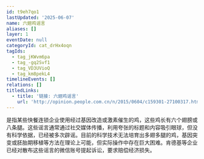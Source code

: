 ```yaml
---
id: t9eh7qo1
lastUpdated: '2025-06-07'
name: 六翅鸡谣言
aliases: []
layer: 1
eventDate: null
categoryId: cat_drHx4oqn
tagIds:
  - tag_jKWvm6pa
  - tag_-gq2Svf1
  - tag_VD3UVioQ
  - tag_km8pekL4
timelineEvents: []
relations: []
titledLinks:
  - title: '链接: 六翅鸡谣言'
    url: 'http://opinion.people.com.cn/n/2015/0604/c159301-27100317.html'
---
```

是指某些快餐连锁企业使用经过基因改造或激素催生的鸡，这些鸡长有六个翅膀或八条腿。这些谣言通常通过社交媒体传播，利用夸张的标题和内容吸引眼球，但没有科学依据，已经被多次辟谣。目前的科学技术无法培育出多翅多腿的鸡，基因突变或胚胎期移植等方法在理论上可能，但实际操作中存在巨大困难。肯德基等企业已经对散布这些谣言的微信账号提起诉讼，要求赔偿经济损失。
